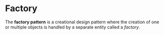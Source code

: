 # Factory

The **factory pattern** is a creational design pattern where the creation of one
or multiple objects is handled by a separate entity called a _factory_.
